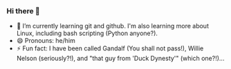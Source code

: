 ### Hi there 👋

<!--
**StephanHSmith/StephanHSmith** is a ✨ _special_ ✨ repository because its `README.md` (this file) appears on your GitHub profile.

Here are some ideas to get you started:

- 🔭 I’m currently working on ...
- 🌱 I’m currently learning git and github. I'm also learning more about Linux, including bash scripting.
- 👯 I’m looking to collaborate on ...
- 🤔 I’m looking for help with ...
- 💬 Ask me about ...
- 📫 How to reach me: ...
- 😄 Pronouns: he/him
- ⚡ Fun fact: I have been called Gandalf (You shall not pass!), Willie Nelson (seriously?!), and "that guy from 'Duck Dynesty'"...
-->
 - 🌱 I’m currently learning git and github. I'm also learning more about Linux, including bash scripting (Python anyone?).
 - 😄 Pronouns: he/him
 - ⚡ Fun fact: I have been called Gandalf (You shall not pass!), Willie Nelson (seriously?!), and "that guy from 'Duck Dynesty'" (which one?!)...